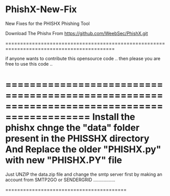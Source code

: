 # PhishX-New-Fix
New Fixes for the PHISHX Phishing Tool

Download The Phishx From 
https://github.com/WeebSec/PhishX.git


===========================================================================================

if anyone wants to contribute this opensource code .. then please you are free to use this code ..

============================================================================================
 Install the phishx 
chnge the "data" folder present in the PHISSHX directory And Replace the older "PHISHX.py"  with  new "PHISHX.PY" file
============================================================================================

Just UNZIP the data.zip file and change the smtp server first by making an account from SMTP2GO or SENDERGRID .................


=========================================



